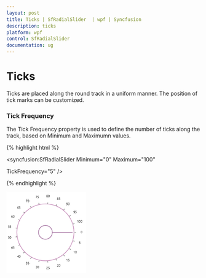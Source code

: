 ```yaml
---
layout: post
title: Ticks | SfRadialSlider  | wpf | Syncfusion
description: ticks 
platform: wpf
control: SfRadialSlider
documentation: ug
---
```


# Ticks 

Ticks are placed along the round track in a uniform manner. The position of tick marks can be customized.

### Tick Frequency

The Tick Frequency property is used to define the number of ticks along the track, based on Minimum and Maximumn values.


{% highlight html %}

<syncfusion:SfRadialSlider Minimum="0" Maximum="100"  

TickFrequency="5" />


{% endhighlight %}


![C:/Users/ApoorvahR/Desktop/3.png](Concepts_images/Concepts_img2.png) 




